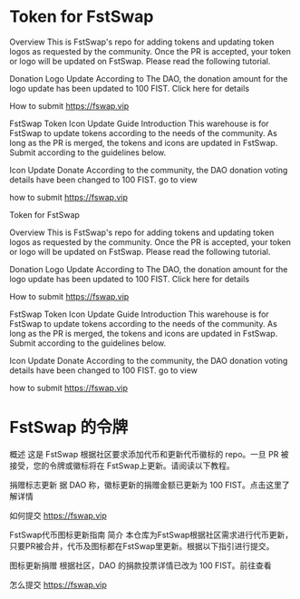 # Token for FstSwap

Overview
This is FstSwap's repo for adding tokens and updating token logos as requested by the community. Once the PR is accepted, your token or logo will be updated on FstSwap. Please read the following tutorial.

Donation Logo Update
According to The DAO, the donation amount for the logo update has been updated to 100 FIST. Click here for details

How to submit
https://fswap.vip

FstSwap Token Icon Update Guide
Introduction
This warehouse is for FstSwap to update tokens according to the needs of the community. As long as the PR is merged, the tokens and icons are updated in FstSwap. Submit according to the guidelines below.

Icon Update Donate
According to the community, the DAO donation voting details have been changed to 100 FIST. go to view

how to submit
https://fswap.vip

Token for FstSwap

Overview
This is FstSwap's repo for adding tokens and updating token logos as requested by the community. Once the PR is accepted, your token or logo will be updated on FstSwap. Please read the following tutorial.

Donation Logo Update
According to The DAO, the donation amount for the logo update has been updated to 100 FIST. Click here for details

How to submit
https://fswap.vip

FstSwap Token Icon Update Guide
Introduction
This warehouse is for FstSwap to update tokens according to the needs of the community. As long as the PR is merged, the tokens and icons are updated in FstSwap. Submit according to the guidelines below.

Icon Update Donate
According to the community, the DAO donation voting details have been changed to 100 FIST. go to view

how to submit
https://fswap.vip


#  FstSwap 的令牌

概述
这是 FstSwap 根据社区要求添加代币和更新代币徽标的 repo。一旦 PR 被接受，您的令牌或徽标将在 FstSwap上更新。请阅读以下教程。

捐赠标志更新
据 DAO 称，徽标更新的捐赠金额已更新为 100 FIST。点击这里了解详情

如何提交
https://fswap.vip

FstSwap代币图标更新指南
简介
本仓库为FstSwap根据社区需求进行代币更新，只要PR被合并，代币及图标都在FstSwap里更新。根据以下指引进行提交。

图标更新捐赠
根据社区，DAO 的捐款投票详情已改为 100 FIST。前往查看

怎么提交
https://fswap.vip
